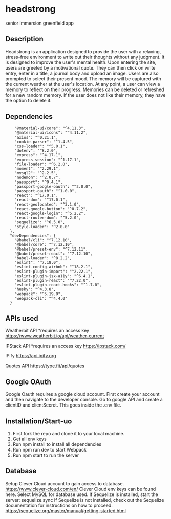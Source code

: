 # headstrong
senior immersion greenfield app

## Description
Headstrong is an application designed to provide the user with a relaxing, stress-free environment to write out their thoughts without any judgment. It is designed to improve the user's mental health.
Upon entering the site, users are greeted by a motivational quote. They can then click on write entry, enter in a title, a journal body and upload an image. Users are also prompted to select their present mood. The memory will be captured with the current weather at the user's location.
At any point, a user can view a memory to reflect on their progress. Memories can be deleted or refreshed for a new random memory. If the user does not like their memory, they have the option to delete it.
## Dependencies
```"dependencies": {
    "@material-ui/core": "^4.11.3",
    "@material-ui/icons": "^4.11.2",
    "axios": "^0.21.1",
    "cookie-parser": "^1.4.5",
    "css-loader": "^5.0.1",
    "dotenv": "^8.2.0",
    "express": "^4.17.1",
    "express-session": "^1.17.1",
    "file-loader": "^6.2.0",
    "moment": "^2.29.1",
    "mysql2": "^2.2.5",
    "nodemon": "^2.0.7",
    "passport": "^0.4.1",
    "passport-google-oauth": "^2.0.0",
    "passport-oauth": "^1.0.0",
    "react": "^17.0.1",
    "react-dom": "^17.0.1",
    "react-geolocated": "^3.1.0",
    "react-google-button": "^0.7.2",
    "react-google-login": "^5.2.2",
    "react-router-dom": "^5.2.0",
    "sequelize": "^6.5.0",
    "style-loader": "^2.0.0"
  },
  "devDependencies": {
    "@babel/cli": "^7.12.10",
    "@babel/core": "^7.12.10",
    "@babel/preset-env": "^7.12.11",
    "@babel/preset-react": "^7.12.10",
    "babel-loader": "^8.2.2",
    "eslint": "^7.18.0",
    "eslint-config-airbnb": "^18.2.1",
    "eslint-plugin-import": "^2.22.1",
    "eslint-plugin-jsx-a11y": "^6.4.1",
    "eslint-plugin-react": "^7.22.0",
    "eslint-plugin-react-hooks": "^1.7.0",
    "husky": "^4.3.8",
    "webpack": "^5.19.0",
    "webpack-cli": "^4.4.0"
  }
  ```

## APIs used
Weatherbit API
*requires an access key
https://www.weatherbit.io/api/weather-current

IPStack API
*requires an access key
https://ipstack.com/

IPify
https://api.ipify.org

Quotes API
https://type.fit/api/quotes
## Google OAuth
Google Oauth requires a google cloud account. First create your account and then navigate to the developer console. Go to google API and create a clientID and clientSecret. This goes inside the .env file.

## Installation/Start-uo
1. First fork the repo and clone it to your local machine.
2. Get all env keys
3. Run npm install to install all dependencies
4. Run npm run dev to start Webpack
5. Run npm start to run the server

## Database
Setup Clever Cloud account to gain access to database.
https://www.clever-cloud.com/en/
Clever Cloud env keys can be found here. Select MySQL for database used.
If Sequelize is installed, start the server:
sequelize.sync
If Sequelize is not installed, check out the Sequelize documentation for instructions on how to proceed.
https://sequelize.org/master/manual/getting-started.html



